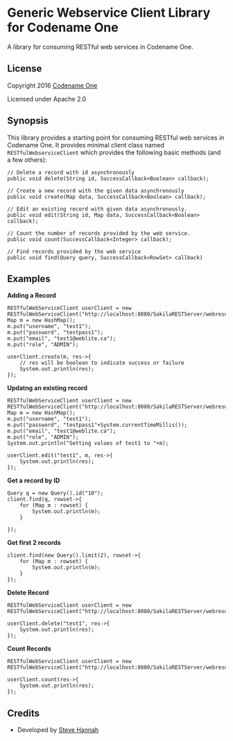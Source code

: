 # Generic Webservice Client Library for Codename One

A library for consuming RESTful web services in Codename One.

## License

Copyright 2016 [Codename One](https://www.codenameone.com)

Licensed under Apache 2.0

## Synopsis

This library provides a starting point for consuming RESTful web services in Codename One.  It provides minimal client class named `RESTfulWebserviceClient` which provides the following basic methods (and a few others):

~~~~
// Delete a record with id asynchronously
public void delete(String id, SuccessCallback<Boolean> callback);

// Create a new record with the given data asynchronously
public void create(Map data, SuccessCallback<Boolean> callback);

// Edit an existing record with given data asynchronously.
public void edit(String id, Map data, SuccessCallback<Boolean> callback);

// Count the number of records provided by the web service.
public void count(SuccessCallback<Integer> callback);

// Find records provided by the web service
public void find(Query query, SuccessCallback<RowSet> callback)
~~~~

## Examples

**Adding a Record**

~~~~
RESTfulWebServiceClient userClient = new RESTfulWebServiceClient("http://localhost:8080/SakilaRESTServer/webresources/com.codename1.demos.sakilarestserver.users");
Map m = new HashMap();
m.put("username", "test1");
m.put("password", "testpass1");
m.put("email", "test1@weblite.ca");
m.put("role", "ADMIN");

userClient.create(m, res->{
    // res will be boolean to indicate success or failure
    System.out.println(res);
});
~~~~

**Updatng an existing record**

~~~~
RESTfulWebServiceClient userClient = new RESTfulWebServiceClient("http://localhost:8080/SakilaRESTServer/webresources/com.codename1.demos.sakilarestserver.users");
Map m = new HashMap();
m.put("username", "test1");
m.put("password", "testpass1"+System.currentTimeMillis());
m.put("email", "test1@weblite.ca");
m.put("role", "ADMIN");
System.out.println("Setting values of test1 to "+m);

userClient.edit("test1", m, res->{
    System.out.println(res);
});
~~~~

**Get a record by ID**

~~~~
Query q = new Query().id("10");
client.find(q, rowset->{
    for (Map m : rowset) {
        System.out.println(m);
    }
        
});
~~~~

**Get first 2 records**

~~~~
client.find(new Query().limit(2), rowset->{
    for (Map m : rowset) {
        System.out.println(m);
    }
});
~~~~

**Delete Record**

~~~~
RESTfulWebServiceClient userClient = new RESTfulWebServiceClient("http://localhost:8080/SakilaRESTServer/webresources/com.codename1.demos.sakilarestserver.users");

userClient.delete("test1", res->{
    System.out.println(res);
});
~~~~

**Count Records**

~~~~
RESTfulWebServiceClient userClient = new RESTfulWebServiceClient("http://localhost:8080/SakilaRESTServer/webresources/com.codename1.demos.sakilarestserver.users");

userClient.count(res->{
    System.out.println(res);
});
~~~~

## Credits

* Developed by [Steve Hannah](http://sjhannah.com)

